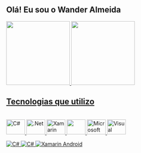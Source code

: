## Olá! Eu sou o Wander Almeida
<div>
  <a href="https://github.com/WanderCCruz"/>
  <img height="170em" src="https://github-readme-stats.vercel.app/api?username=WanderCCruz&show_icons=true&theme=dracula"/>
  <img height="170em" src="https://github-readme-stats.vercel.app/api/top-langs/?username=WanderCCruz&theme=blue-green"/>
</div>

## Tecnologias que utilizo
<div style="display: inline_block"><br/>
  <img alt="C#" height="40" width="50"  src="https://cdn.jsdelivr.net/gh/devicons/devicon/icons/csharp/csharp-original.svg" />
  <img alt=".Net" height="40" width="50" src="https://cdn.jsdelivr.net/gh/devicons/devicon/icons/dotnetcore/dotnetcore-original.svg" />
  <img alt="Xamarin" height="40" width="50" src="https://cdn.jsdelivr.net/gh/devicons/devicon/icons/xamarin/xamarin-original-wordmark.svg" />
  <img height="40" width="50" src="https://cdn.jsdelivr.net/gh/devicons/devicon/icons/xamarin/xamarin-original.svg" />
  <img  alt="Microsoft SQL Server" height="40" width="50" src="https://cdn.jsdelivr.net/gh/devicons/devicon/icons/microsoftsqlserver/microsoftsqlserver-plain-wordmark.svg" />
  <img alt="Visual Studio"  height="40" width="50"  src="https://cdn.jsdelivr.net/gh/devicons/devicon/icons/visualstudio/visualstudio-plain.svg" />
<div/>

<p align="left">
  
  <a href="https://docs.microsoft.com/en-us/dotnet/csharp/">
      <img src="https://raw.githubusercontent.com/sheharyarshahid/ColoredBadges/master/svg/dev/languages/csharp_dotnet.svg" alt="C#" style="vertical-align:top margin:6px 4px">
  </a>
  
  <a href="https://docs.microsoft.com/en-us/dotnet/maui/what-is-maui">
      <img src="https://github.com/sheharyarshahid/ColoredBadges/blob/master/svg/dev/frameworks/dotnet_maui.svg" alt="C#" style="vertical-align:top margin:6px 4px">
  </a>
 
  <a href="https://docs.microsoft.com/en-us/xamarin/android">
      <img src="https://github.com/sheharyarshahid/ColoredBadges/blob/master/svg/dev/frameworks/xamarin_android.svg" alt="Xamarin Android" style="vertical-align:top margin:6px 4px">
  </a>
  
</p>
